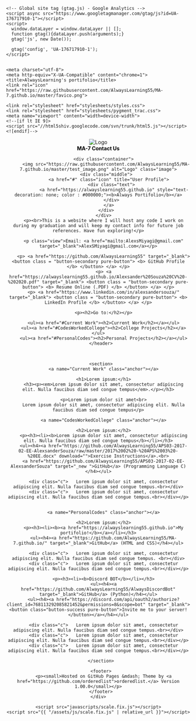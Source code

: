 <!doctype html>
<html>
  <head>

    <!-- Global site tag (gtag.js) - Google Analytics -->
    <script async src="https://www.googletagmanager.com/gtag/js?id=UA-176717910-1"></script>
    <script>
      window.dataLayer = window.dataLayer || [];
      function gtag(){dataLayer.push(arguments);}
      gtag('js', new Date());

      gtag('config', 'UA-176717910-1');
    </script>


    <meta charset="utf-8">
    <meta http-equiv="X-UA-Compatible" content="chrome=1">
    <title>AlwaysLearning's portifolio</title>
    <link rel="icon" href="https://raw.githubusercontent.com/AlwaysLearning55/MA-7.github.io/master/favico.png">

    <link rel="stylesheet" href="stylesheets/styles.css">
    <link rel="stylesheet" href="stylesheets/pygment_trac.css">
    <meta name="viewport" content="width=device-width">
    <!--[if lt IE 9]>
    <script src="//html5shiv.googlecode.com/svn/trunk/html5.js"></script>
    <![endif]-->
  </head>

  <!--
    <button class="button-success pure-button">Success Button</button>
    <button class="button-error pure-button">Error Button</button>
    <button class="button-warning pure-button">Warning Button</button>
    <button class="button-secondary pure-button">Secondary Button</button>
  !-->

  <body>
    <div class="wrapper">
      <header>
        <div class="container" style="margin-bottom: 5px">
          <img src="https://raw.githubusercontent.com/AlwaysLearning55/MA-7.github.io/master/ma7logo.png" alt="Logo" class="image">
          <div class="middle">
            <a href="#" class="icon" title="User Profile">
              <div class="text">
                <a href="https://alwayslearning55.github.io/MA-7/" style="text-decoration: none; color : #000000;;"><b>MA-7 Contact Us</b></a>
              </div>
            </a>
          </div>
        </div>

        <div class="container">
          <img src="https://raw.githubusercontent.com/AlwaysLearning55/MA-7.github.io/master/test_image.png" alt="Logo" class="image">
          <div class="middle">
            <a href="#" class="icon" title="User Profile">
              <div class="text">
                <a href="https://alwayslearning55.github.io" style="text-decoration: none; color : #000000;"><b>Always Portifolio</b></a>
              </div>
            </a>
          </div>
        </div>
        <p><br>This is a website where I will host any code I work on during my graduation and will keep my contact info for future job references. Have fun exploring!</p>

        <p class="view">Email: <a href="mailto:AlexsMiyagi@gmail.com" target="_blank">AlexSMiyagi@gmail.com</a></p>

        <p> <a href="https://github.com/AlwaysLearning55" target="_blank"> <button class = "button-secondary pure-button"> <b> GitHub Profile </b> </button> </a> </p>
        <p> <a href="https://alwayslearning55.github.io/Alexsander%20Souza%20CV%20-%202020.pdf" target="_blank"> <button class = "button-secondary pure-button"> <b> Resume Online (.PDF) </b> </button> </a> </p>
        <p> <a href="https://www.linkedin.com/in/alexsandersouza/" target="_blank"> <button class = "button-secondary pure-button"> <b> LinkedIn Profile </b> </button> </a> </p>

        <p><h2>Go to:</h2></p>

        <ul><a href="#Current Work"><h2>Current Work</h2></a></ul>
        <ul><a href="#CodesWorkedCollege"><h2>College Projects</h2></a></ul>
        <ul><a href="#PersonalCodes"><h2>Personal Projects</h2></a></ul>
      </header>



      <section>
        <a name="Current Work" class="anchor"></a>

        <h1>Lorem ipsum:</h1>
        <h3><p><em>Lorem ipsum dolor sit amet, consectetur adipiscing elit. Nulla faucibus diam sed congue tempus</em>.</p></h3>

        <p>Lorem ipsum dolor sit amet<br>
        Lorem ipsum dolor sit amet, consectetur adipiscing elit. Nulla faucibus diam sed congue tempus</p>

        <a name="CodesWorkedCollege" class="anchor"></a>

        <h2>Lorem ipsum:</h2>
        <p><h3><li><b>Lorem ipsum dolor sit amet, consectetur adipiscing elit. Nulla faucibus diam sed congue tempus</b></li></h3>
        <ul><h4><a href="https://github.com/AlwaysLearning55/APS03-2017-02-EE-AlexsanderSouza/raw/master/2017%2002%20-%20APS%2003%20-%20EE.docx" download="">Exercise Instructions</a>.<br>
        <a href="https://github.com/AlwaysLearning55/APS03-2017-02-EE-AlexsanderSouza" target="_new ">GitHub</a> (Programming Language C)</h4></ul>

        <div class="c">   Lorem ipsum dolor sit amet, consectetur adipiscing elit. Nulla faucibus diam sed congue tempus.<br></div>
        <div class="c">   Lorem ipsum dolor sit amet, consectetur adipiscing elit. Nulla faucibus diam sed congue tempus.<br></div></p>


        <a name="PersonalCodes" class="anchor"></a>

        <h2>Lorem ipsum:</h2>
        <p><h3><li><b><a href="https://alwayslearning55.github.io">My portifolio!</b></a></li></h3>
        <ul><h4><a href="https://github.com/AlwaysLearning55/MA-7.github.io/" target="_blank">GitHub</a> (HTML and CSS)</h4></ul>

        <div class="c">   Lorem ipsum dolor sit amet, consectetur adipiscing elit. Nulla faucibus diam sed congue tempus. <br></div>
        <div class="c">   Lorem ipsum dolor sit amet, consectetur adipiscing elit. Nulla faucibus diam sed congue tempus.<br></div></p>

        <p><h3><li><b>Discord BOT</b></li></h3>
        <ul><h4><a href="https://github.com/AlwaysLearning55/AlwaysDiscordBot" target="_blank">GitHub</a> (Python)</h4></ul>
        <ul><h4><a href="https://discord.com/api/oauth2/authorize?client_id=768113292085821452&permissions=8&scope=bot" target="_blank"><button class="button-success pure-button">Invite me to your server!</button></a></h4></ul>

        <div class="c">   Lorem ipsum dolor sit amet, consectetur adipiscing elit. Nulla faucibus diam sed congue tempus.<br></div>
        <div class="c">   Lorem ipsum dolor sit amet, consectetur adipiscing elit. Nulla faucibus diam sed congue tempus.<br></div></p>
        <div class="c">   Lorem ipsum dolor sit amet, consectetur adipiscing elit. Nulla faucibus diam sed congue tempus.<br></div></p>

      </section>

      <footer>
        <p><small>Hosted on GitHub Pages &mdash; Theme by <a href="https://github.com/orderedlist">orderedlist.</a> Version 1.00.0</small></p>
      </footer>
    </div>

    <script src="javascripts/scale.fix.js"></script>
    <script src="{{ "/assets/js/scale.fix.js" | relative_url }}"></script>

  </body>
</html>
